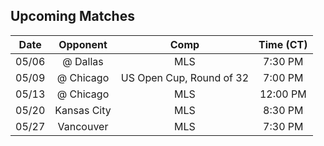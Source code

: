 ## Upcoming Matches
Date|Opponent|Comp|Time (CT)
:-:|:-:|:-:|:-:
05/06|@ Dallas|MLS|7:30 PM 
05/09|@ Chicago|US Open Cup, Round of 32|7:00 PM 
05/13|@ Chicago|MLS|12:00 PM 
05/20|Kansas City|MLS|8:30 PM 
05/27|Vancouver|MLS|7:30 PM 
